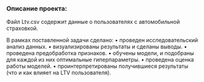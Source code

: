 ### Описание проекта:
Файл Ltv.csv содержит данные о пользователях с автомобильной страховкой.

В рамках поставленной задачи сделано:
•	проведен исследовательский анализ данных.
•	визуализированы результаты и сделаны выводы.
•	проведена предобработка признаков.
•	обучены модели, и подобраны для каждой из них оптимальные гиперпараметры.
•	проведена оценка работы моделей.
•	проинтерпретированы получившиеся результаты (что и как влияет на LTV пользователя).

